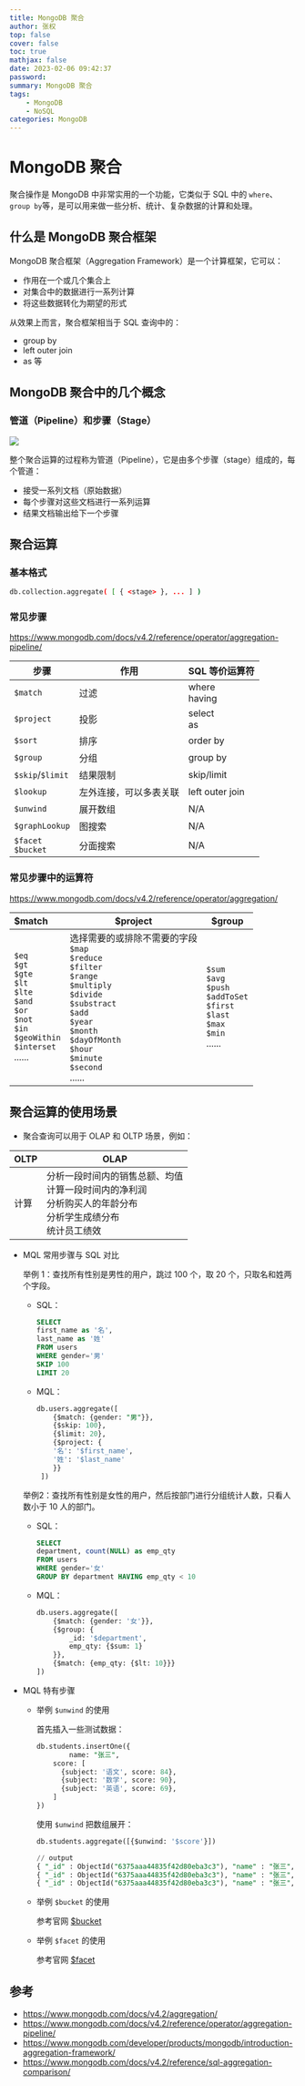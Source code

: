 ```yaml
---
title: MongoDB 聚合
author: 张权
top: false
cover: false
toc: true
mathjax: false
date: 2023-02-06 09:42:37
password:
summary: MongoDB 聚合
tags:
	- MongoDB
	- NoSQL
categories: MongoDB
---
```


# MongoDB 聚合

聚合操作是 MongoDB 中非常实用的一个功能，它类似于 SQL 中的 `where`、`group by`等，是可以用来做一些分析、统计、复杂数据的计算和处理。

## 什么是 MongoDB 聚合框架

MongoDB 聚合框架（Aggregation Framework）是一个计算框架，它可以：

* 作用在一个或几个集合上
* 对集合中的数据进行一系列计算
* 将这些数据转化为期望的形式

从效果上而言，聚合框架相当于 SQL 查询中的：

* group by 
* left outer join
* as 等

## MongoDB 聚合中的几个概念

### 管道（Pipeline）和步骤（Stage）

![](https://cdn.jsdelivr.net/gh/dendi875/images/PicGo/20221114115245.png)

整个聚合运算的过程称为管道（Pipeline），它是由多个步骤（stage）组成的，每个管道：

* 接受一系列文档（原始数据）
* 每个步骤对这些文档进行一系列运算
* 结果文档输出给下一个步骤

## 聚合运算

### 基本格式

```bash
db.collection.aggregate( [ { <stage> }, ... ] )
```

### 常见步骤

https://www.mongodb.com/docs/v4.2/reference/operator/aggregation-pipeline/

| 步骤                  | 作用                   | SQL 等价运算符  |
| --------------------- | ---------------------- | --------------- |
| `$match`              | 过滤                   | where<br>having |
| `$project`            | 投影                   | select <br>as   |
| `$sort`               | 排序                   | order by        |
| `$group`              | 分组                   | group by        |
| `$skip`/`$limit`      | 结果限制               | skip/limit      |
| `$lookup`             | 左外连接，可以多表关联 | left outer join |
| `$unwind`             | 展开数组               | N/A             |
| `$graphLookup`        | 图搜索                 | N/A             |
| `$facet`<br>`$bucket` | 分面搜索               | N/A             |

### 常见步骤中的运算符

https://www.mongodb.com/docs/v4.2/reference/operator/aggregation/

| $match                                                       | $project                                                     | $group                                                       |
| :----------------------------------------------------------- | ------------------------------------------------------------ | ------------------------------------------------------------ |
| `$eq`<br/>`$gt`<br/>`$gte`<br/>`$lt`<br/>`$lte`<br/>`$and`<br/>`$or`<br/>`$not`<br/>`$in`<br/>`$geoWithin`<br/>`$interset`<br/>...... | 选择需要的或排除不需要的字段<br/>`$map`<br/>`$reduce`<br/>`$filter`<br/>`$range`<br/>`$multiply`<br/>`$divide`<br/>`$substract`<br/>`$add`<br/>`$year`<br/>`$month`<br/>`$dayOfMonth`<br/>`$hour`<br/>`$minute`<br/>`$second`<br/>...... | `$sum`<br/>`$avg`<br/>`$push`<br/>`$addToSet`<br/>`$first`<br/>`$last`<br/>`$max`<br/>`$min`<br/>...... |

## 聚合运算的使用场景

* 聚合查询可以用于 OLAP 和 OLTP 场景，例如：

| OLTP | OLAP                                                         |
| ---- | ------------------------------------------------------------ |
| 计算  | 分析一段时间内的销售总额、均值<br/>计算一段时间内的净利润<br/>分析购买人的年龄分布<br/>分析学生成绩分布<br/>统计员工绩效 |

* MQL 常用步骤与 SQL 对比

  举例 1：查找所有性别是男性的用户，跳过 100 个，取 20 个，只取名和姓两个字段。

  * SQL：

    ```sql
    SELECT
    first_name as '名',
    last_name as '姓'
    FROM users
    WHERE gender='男'
    SKIP 100
    LIMIT 20
    ```

  * MQL：

    ```sql
    db.users.aggregate([
        {$match: {gender: "男"}},
        {$skip: 100},
        {$limit: 20},
        {$project: {
        '名': '$first_name',
        '姓': '$last_name'
        }}
     ])
    ```

  举例2：查找所有性别是女性的用户，然后按部门进行分组统计人数，只看人数小于 10 人的部门。

  * SQL：

    ```sql
    SELECT
    department, count(NULL) as emp_qty
    FROM users
    WHERE gender='女'
    GROUP BY department HAVING emp_qty < 10
    ```

  * MQL：

    ```sql
    db.users.aggregate([
      	{$match: {gender: '女'}},
      	{$group: {
      		_id: '$department',
      		emp_qty: {$sum: 1}
      	}},
        {$match: {emp_qty: {$lt: 10}}}
    ])
    ```

* MQL 特有步骤

  * 举例  `$unwind` 的使用

    首先插入一些测试数据：

    ```sql
    db.students.insertOne({
    		name: "张三",
        score: [
          {subject: '语文', score: 84},
          {subject: '数学', score: 90},
          {subject: '英语', score: 69},
        ]                  
    })
    ```

    使用 `$unwind` 把数组展开：

    ```sql
    db.students.aggregate([{$unwind: '$score'}])
    
    // output
    { "_id" : ObjectId("6375aaa44835f42d80eba3c3"), "name" : "张三", "score" : { "subject" : "语文", "score" : 84 } }
    { "_id" : ObjectId("6375aaa44835f42d80eba3c3"), "name" : "张三", "score" : { "subject" : "数学", "score" : 90 } }
    { "_id" : ObjectId("6375aaa44835f42d80eba3c3"), "name" : "张三", "score" : { "subject" : "英语", "score" : 69 } }
    ```

  * 举例 `$bucket` 的使用

    参考官网  [$bucket](https://www.mongodb.com/docs/v4.2/reference/operator/aggregation/bucket/)

  * 举例 `$facet` 的使用

    参考官网  [$facet](https://www.mongodb.com/docs/v4.2/reference/operator/aggregation/facet/)


## 参考

* https://www.mongodb.com/docs/v4.2/aggregation/
* https://www.mongodb.com/docs/v4.2/reference/operator/aggregation-pipeline/
* https://www.mongodb.com/developer/products/mongodb/introduction-aggregation-framework/
* https://www.mongodb.com/docs/v4.2/reference/sql-aggregation-comparison/